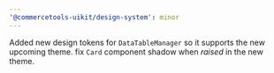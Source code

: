 ```yaml
---
'@commercetools-uikit/design-system': minor
---
```


Added new design tokens for `DataTableManager` so it supports the new upcoming theme.
fix `Card` component shadow when _raised_ in the new theme.
